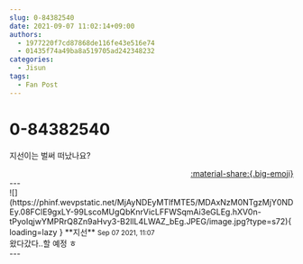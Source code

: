 ```yaml
---
slug: 0-84382540
date: 2021-09-07 11:02:14+09:00
authors:
  - 1977220f7cd87868de116fe43e516e74
  - 01435f74a49ba8a519705ad242348232
categories:
  - Jisun
tags:
  - Fan Post
---
```


# 0-84382540

<div class="post-container" markdown="1">
<div class="content-container md-sidebar__scrollwrap" markdown="1">

지선이는 벌써 떠났나요?

</div>
</div>

<div style="text-align: right;" markdown="1">
<a href="https://weverse.io/fromis9/fanpost/0-84382540" style="text-align: right;">:material-share:{.big-emoji}</a>
</div>
---

<div class="comments-container md-sidebar__scrollwrap" markdown="1">
<div class="comment" markdown="1">
<div class='id-container' markdown="1">
![](https://phinf.wevpstatic.net/MjAyNDEyMTlfMTE5/MDAxNzM0NTgzMjY0NDEy.08FClE9gxLY-99LscoMUgQbKnrVicLFFWSqmAi3eGLEg.hXV0n-tPyoIqjwYMPRrQ8Zn9aHvy3-B2llL4LWAZ_bEg.JPEG/image.jpg?type=s72){ loading=lazy }
**<span class="artist">지선</span>** <small>Sep 07 2021, 11:07</small><br>
</div>
<div class='comment-body' markdown="1">
왔다갔다..할 예정 ㅎ
</div>
</div>
</div>
---
